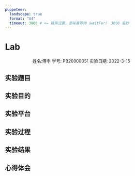 ```yaml
---
puppeteer:
  landscape: true
  format: "A4"
  timeout: 3000 # <= 特殊设置，意味着等待（waitFor） 3000 毫秒
---
```


# Lab 

<center>姓名:傅申 学号: PB20000051 实验日期: 2022-3-15</center>

## 实验题目
## 实验目的
## 实验平台
## 实验过程
<!--此处讲述实验过程，最好附上关键模块的代码。-->
## 实验结果
<!--此处讲述实验结果，必须附上最后的仿真波形图或是下载到板子上的实拍结果图（视实验要求而定）。-->
## 心得体会
<!--此处讲述实验的心得体会与改进意见。-->